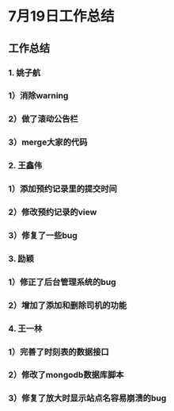 # 7月19日工作总结

## 工作总结
### 1. 姚子航
###     1）消除warning
###     2）做了滚动公告栏
###     3）merge大家的代码
### 2. 王鑫伟
###     1）添加预约记录里的提交时间
###     2）修改预约记录的view
###     3）修复了一些bug
### 3. 励颖
###     1）修正了后台管理系统的bug
###     2）增加了添加和删除司机的功能
### 4. 王一林
###     1）完善了时刻表的数据接口
###     2）修改了mongodb数据库脚本
###     3）修复了放大时显示站点名容易崩溃的bug
